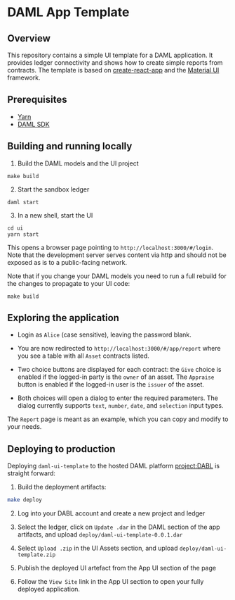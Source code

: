 # DAML App Template

## Overview

This repository contains a simple UI template for a DAML application. It provides ledger connectivity and shows how to create simple reports from contracts. The template is based on [create-react-app](https://github.com/facebook/create-react-app) and the [Material UI](https://material-ui.com/) framework.

## Prerequisites

* [Yarn](https://yarnpkg.com/lang/en/docs/install/)
* [DAML SDK](https://docs.daml.com/getting-started/installation.html)

## Building and running locally

1. Build the DAML models and the UI project
```
make build
```

2. Start the sandbox ledger
```
daml start
```

3. In a new shell, start the UI
```
cd ui
yarn start
```

This opens a browser page pointing to `http://localhost:3000/#/login`. Note that the development server serves content via http and should not be exposed as is to a public-facing network.

Note that if you change your DAML models you need to run a full rebuild for the changes to propagate to your UI code:
```
make build
```

## Exploring the application

- Login as `Alice` (case sensitive), leaving the password blank.

- You are now redirected to `http://localhost:3000/#/app/report` where you see a table with all `Asset` contracts listed.

- Two choice buttons are displayed for each contract: the `Give` choice is enabled if the logged-in party is the `owner` of an asset. The `Appraise` button is enabled if the logged-in user is the `issuer` of the asset.

- Both choices will open a dialog to enter the required parameters. The dialog currently supports `text`, `number`, `date`, and `selection` input types.

The `Report` page is meant as an example, which you can copy and modify to your needs.

## Deploying to production

Deploying `daml-ui-template` to the hosted DAML platform [project:DABL](http://projectdabl.com/) is straight forward:

1. Build the deployment artifacts:

```bash
make deploy
```

2. Log into your DABL account and create a new project and ledger

3. Select the ledger, click on `Update .dar` in the DAML section of the app artifacts, and upload `deploy/daml-ui-template-0.0.1.dar`

4. Select `Upload .zip` in the UI Assets section, and upload `deploy/daml-ui-template.zip`

5. Publish the deployed UI artefact from the App UI section of the page

6. Follow the `View Site` link in the App UI section to open your fully deployed application.
